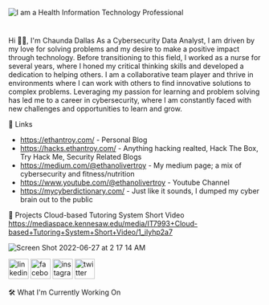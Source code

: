 ![I am a Health Information Technology Professional](https://github.com/cdallas1/cdallas1/blob/main/health%20cyber.jpeg)

# 
Hi 👋🏽, I'm Chaunda Dallas
As a Cybersecurity Data Analyst, I am driven by my love for solving problems and my desire to make a positive impact through technology. Before transitioning to this field, I worked as a nurse for several years, where I honed my critical thinking skills and developed a dedication to helping others. I am a collaborative team player and thrive in environments where I can work with others to find innovative solutions to complex problems. Leveraging my passion for learning and problem solving has led me to a career in cybersecurity, where I am constantly faced with new challenges and opportunities to learn and grow.

🔗 Links
- https://ethantroy.com/ - Personal Blog
- https://hacks.ethantroy.com/ - Anything hacking realted, Hack The Box, Try Hack Me, Security Related Blogs
- https://medium.com/@ethanolivertroy - My medium page; a mix of cybersecurity and fitness/nutrition
- https://www.youtube.com/@ethanolivertroy - Youtube Channel
- https://mycyberdictionary.com/ - Just like it sounds, I dumped my cyber brain out to the public

🧪 Projects
Cloud-based Tutoring System Short Video
[https://mediaspace.kennesaw.edu/media/IT7993+Cloud-based+Tutoring+System+Short+Video/1_ilyhp2a7 </br>
](https://user-images.githubusercontent.com/92799944/175872112-dda70f52-a59b-436d-aa1e-97d2a27d7729.png)

![Screen Shot 2022-06-27 at 2 17 14 AM](https://user-images.githubusercontent.com/92799944/175872112-dda70f52-a59b-436d-aa1e-97d2a27d7729.png)

[<img src='https://cdn.jsdelivr.net/npm/simple-icons@3.0.1/icons/linkedin.svg' alt='linkedin' height='40'>](https://www.linkedin.com/in/chaundacdallas/)  [<img src='https://cdn.jsdelivr.net/npm/simple-icons@3.0.1/icons/facebook.svg' alt='facebook' height='40'>](https://www.facebook.com/mscdallas)  [<img src='https://cdn.jsdelivr.net/npm/simple-icons@3.0.1/icons/instagram.svg' alt='instagram' height='40'>](https://www.instagram.com/ceeceedee21/)  [<img src='https://cdn.jsdelivr.net/npm/simple-icons@3.0.1/icons/twitter.svg' alt='twitter' height='40'>](https://twitter.com/chaunean)  


🛠️ What I'm Currently Working On





